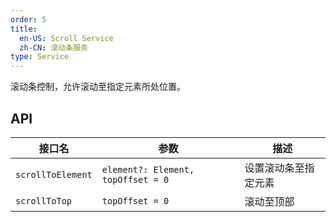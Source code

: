 ```yaml
---
order: 5
title:
  en-US: Scroll Service
  zh-CN: 滚动条服务
type: Service
---
```


滚动条控制，允许滚动至指定元素所处位置。

## API

| 接口名 | 参数 | 描述 |
| ----- | --- | ---- |
| `scrollToElement` | `element?: Element, topOffset = 0` | 设置滚动条至指定元素 |
| `scrollToTop` | `topOffset = 0` | 滚动至顶部 |
